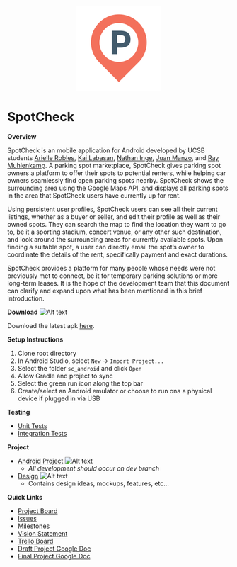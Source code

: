 <p align="center">
  <img src="/sc_android/app/src/main/res/mipmap-xxxhdpi/spot_marker_icon.png" alt=""/>
</p>


# SpotCheck
**Overview**

  SpotCheck is an mobile application for Android developed by UCSB students [Arielle Robles](https://github.com/rarielle), [Kai Labasan](https://github.com/labasan), [Nathan Inge](https://github.com/nathan-inge), [Juan Manzo](https://github.com/juanmanzo), and [Ray Muhlenkamp](https://github.com/RayMuhlenkamp). A parking spot marketplace, SpotCheck gives parking spot owners a platform to offer their spots to potential renters, while helping car owners seamlessly find open parking spots nearby. SpotCheck shows the surrounding area using the Google Maps API, and displays all parking spots in the area that SpotCheck users have currently up for rent. 

  Using persistent user profiles, SpotCheck users can see all their current listings, whether as a buyer or seller, and edit their profile as well as their owned spots. They can search the map to find the location they want to go to, be it a sporting stadium, concert venue, or any other such destination, and look around the surrounding areas for currently available spots. Upon finding a suitable spot, a user can directly email the spot’s owner to coordinate the details of the rent, specifically payment and exact durations. 

  SpotCheck provides a platform for many people whose needs were not previously met to connect, be it for temporary parking solutions or more long-term leases. It is the hope of the development team that this document can clarify and expand upon what has been mentioned in this brief introduction.
  
**Download**
  ![Alt text](https://img.shields.io/badge/version-1.1.0-brightgreen.svg)
  
  Download the latest apk [here](/1.1.0_release.apk).
  
**Setup Instructions**
1) Clone root directory
2) In Android Studio, select `New` -> `Import Project...`
3) Select the folder `sc_android` and click `Open`
4) Allow Gradle and project to sync
5) Select the green run icon along the top bar
6) Create/select an Android emulator or choose to run ona a physical device if plugged in via USB

**Testing**
- [Unit Tests](https://github.com/nathan-inge/SpotCheck/tree/master/sc_android/app/src/test/java/com/ucsb/cs48/spotcheck)
- [Integration Tests](https://github.com/nathan-inge/SpotCheck/tree/master/sc_android/app/src/androidTest/java/com/ucsb/cs48/spotcheck)

**Project**
- [Android Project](/sc_android) 
![Alt text](https://img.shields.io/badge/lines-5057-green.svg)
  - *All development should occur on dev branch*
- [Design](/sc_design)
![Alt text](https://img.shields.io/badge/lines-6661-green.svg)
  - Contains design ideas, mockups, features, etc...

**Quick Links**
- [Project Board](https://github.com/nathan-inge/SpotCheck/projects/1)
- [Issues](https://github.com/nathan-inge/SpotCheck/issues)
- [Milestones](https://github.com/nathan-inge/SpotCheck/milestones)
- [Vision Statement](https://docs.google.com/document/d/1uY8ura_jUY4Gcq4B5WxYX0IwC5ixNGXKTRLSpE7YyEA/edit?usp=sharing)
- [Trello Board](https://trello.com/b/LGbtxXUF/spotcheck)
- [Draft Project Google Doc](https://docs.google.com/document/d/1UTn_WbTc9A-A8ftDLvF8qt2i_0-ll9bfwnuI36cjqpY/edit?usp=sharing)
- [Final Project Google Doc](https://docs.google.com/document/d/18sviNH9FBbv4cDchEai6WGgODvYb3qnMHoBYNEsTPFg/edit)
